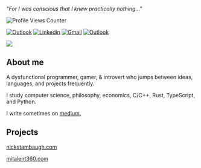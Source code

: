 <I>"For I was conscious that I knew practically nothing..."</i>

<img src="https://komarev.com/ghpvc/?username=NicholasStambaugh&color=grey" alt="Profile Views Counter"><br>

[![Outlook](https://img.shields.io/badge/-Medium-100?style=flat&logo=Medium&logoColor=white)](https://medium.com/@nick-stambaugh)
[![Linkedin](https://img.shields.io/badge/-LinkedIn-blue?style=flat&logo=Linkedin&logoColor=white)](https://www.linkedin.com/in/nick-s-694241139/)
[![Gmail](https://img.shields.io/badge/-Gmail-c14438?style=flat&logo=Gmail&logoColor=white)](mailto:nastambaugh@gmail.com)
[![Outlook](https://img.shields.io/badge/-Outlook-0078D4?style=flat&logo=Microsoft-Outlook&logoColor=white)](mailto:nastambaugh@gmail.com)

![](https://github-readme-stats.vercel.app/api/top-langs/?username=NickStambaugh&layout=compact&theme=tokyonight&langs_count=10&hide_progress=false&hide=html,css,vue,powershell)

## About me
A dysfunctional programmer, gamer, & introvert who jumps between ideas, languages, and projects frequently.

I study computer science, philosophy, economics, C/C++, Rust, TypeScript, and Python.

I write sometimes on <a href="https://medium.com/@nick-stambaugh">medium.</a>

## Projects
<a href="https://www.nickstambaugh.com/">nickstambaugh.com</a>

<a href="https://www.mitalent360.com/">mitalent360.com</a>
